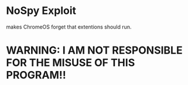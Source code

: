 # NoSpy Exploit
makes ChromeOS forget that extentions should run.

# WARNING: I AM NOT RESPONSIBLE FOR THE MISUSE OF THIS PROGRAM!!
